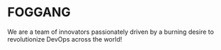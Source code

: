 # FOGGANG

We are a team of innovators passionately driven by a burning desire to revolutionize DevOps across the world!
